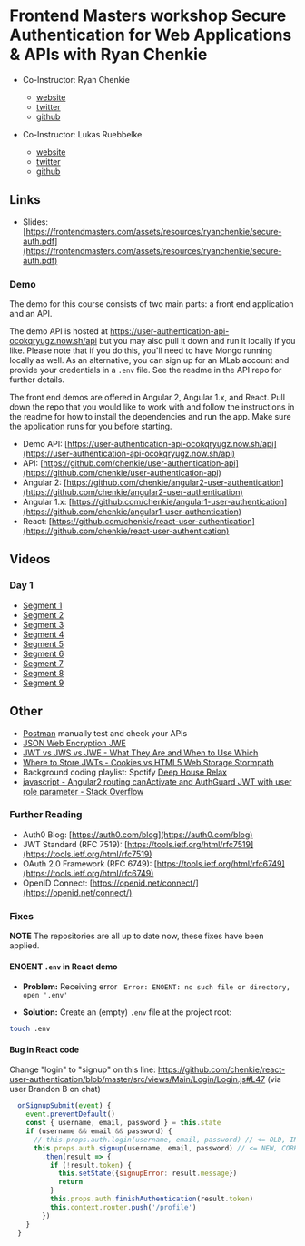 # Frontend Masters workshop Secure Authentication for Web Applications &amp; APIs with Ryan Chenkie

* Co-Instructor: Ryan Chenkie
  * [website](http://ryanchenkie.com/)
  * [twitter](https://twitter.com/ryanchenkie)
  * [github](https://github.com/chenkie)

* Co-Instructor: Lukas Ruebbelke
  * [website](http://onehungrymind.com)
  * [twitter](https://twitter.com/simpulton)
  * [github](https://twitter.com/simpulton)

## Links

* Slides: [https://frontendmasters.com/assets/resources/ryanchenkie/secure-auth.pdf](https://frontendmasters.com/assets/resources/ryanchenkie/secure-auth.pdf)

### Demo

The demo for this course consists of two main parts: a front end
application and an API.

The demo API is hosted at
https://user-authentication-api-ocokqryugz.now.sh/api but you may also
pull it down and run it locally if you like. Please note that if you
do this, you'll need to have Mongo running locally as well. As an
alternative, you can sign up for an MLab account and provide your
credentials in a `.env` file. See the readme in the API repo for
further details.

The front end demos are offered in Angular 2, Angular 1.x, and
React. Pull down the repo that you would like to work with and follow
the instructions in the readme for how to install the dependencies and
run the app. Make sure the application runs for you before starting.

* Demo API: [https://user-authentication-api-ocokqryugz.now.sh/api](https://user-authentication-api-ocokqryugz.now.sh/api)
* API: [https://github.com/chenkie/user-authentication-api](https://github.com/chenkie/user-authentication-api)
* Angular 2: [https://github.com/chenkie/angular2-user-authentication](https://github.com/chenkie/angular2-user-authentication)
* Angular 1.x: [https://github.com/chenkie/angular1-user-authentication](https://github.com/chenkie/angular1-user-authentication)
* React: [https://github.com/chenkie/react-user-authentication](https://github.com/chenkie/react-user-authentication)


## Videos

### Day 1

* [Segment 1](https://livestream.com/accounts/4894689/events/6617190/videos/141470376)
* [Segment 2](https://livestream.com/accounts/4894689/events/6617190/videos/141527296)
* [Segment 3](https://livestream.com/accounts/4894689/events/6617190/videos/141530976)
* [Segment 4](https://livestream.com/accounts/4894689/events/6617190/videos/141532145)
* [Segment 5](https://livestream.com/accounts/4894689/events/6617190/videos/141540939)
* [Segment 6](https://livestream.com/accounts/4894689/events/6617190/videos/141542893)
* [Segment 7](https://livestream.com/accounts/4894689/events/6617190/videos/141546255)
* [Segment 8](https://livestream.com/accounts/4894689/events/6617190/videos/141548044)
* [Segment 9](https://livestream.com/accounts/4894689/events/6617190/videos/141549737)

## Other

* [Postman](https://www.getpostman.com/) manually test and check your APIs
* [JSON Web Encryption JWE](https://tools.ietf.org/html/draft-ietf-jose-json-web-encryption-40)
* [JWT vs JWS vs JWE - What They Are and When to Use Which](https://securedb.co/community/jwt-vs-jws-vs-jwe/)
* [Where to Store JWTs - Cookies vs HTML5 Web Storage  Stormpath](https://stormpath.com/blog/where-to-store-your-jwts-cookies-vs-html5-web-storage)
* Background coding playlist: Spotify [Deep House Relax](https://open.spotify.com/user/spotify/playlist/7BixMZxL4bhgULJQ5wPbUz)
* [javascript - Angular2 routing canActivate and AuthGuard JWT with user role parameter - Stack Overflow](http://stackoverflow.com/questions/38402776/angular2-routing-canactivate-and-authguard-jwt-with-user-role-parameter/39872345#39872345)

### Further Reading

* Auth0 Blog: [https://auth0.com/blog](https://auth0.com/blog)
* JWT Standard (RFC 7519): [https://tools.ietf.org/html/rfc7519](https://tools.ietf.org/html/rfc7519)
* OAuth 2.0 Framework (RFC 6749): [https://tools.ietf.org/html/rfc6749](https://tools.ietf.org/html/rfc6749)
* OpenID Connect: [https://openid.net/connect/](https://openid.net/connect/)

### Fixes

**NOTE** The repositories are all up to date now, these fixes have
been applied.


#### ENOENT `.env` in React demo

* **Problem:** Receiving error ` Error: ENOENT: no such file or directory, open '.env'`

* **Solution:** Create an (empty) `.env` file at the project root:

```bash
touch .env
```


#### Bug in React code

Change "login" to "signup" on this line: https://github.com/chenkie/react-user-authentication/blob/master/src/views/Main/Login/Login.js#L47 (via user Brandon B on chat)

```javascript
  onSignupSubmit(event) {
    event.preventDefault()
    const { username, email, password } = this.state
    if (username && email && password) {
      // this.props.auth.login(username, email, password) // <= OLD, INCORRECT
      this.props.auth.signup(username, email, password) // <= NEW, CORRECT
        .then(result => {
          if (!result.token) {
            this.setState({signupError: result.message})
            return
          }
          this.props.auth.finishAuthentication(result.token)
          this.context.router.push('/profile')
        })
    }
  }
```
